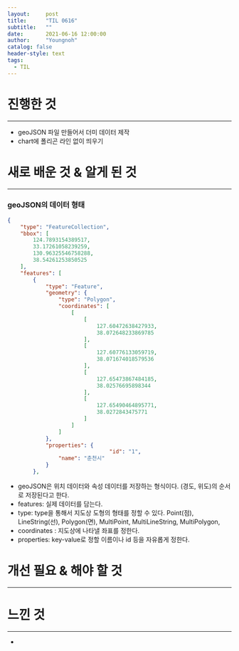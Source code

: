 ```yaml
---
layout:     post
title:      "TIL 0616"
subtitle:   ""
date:       2021-06-16 12:00:00
author:     "Youngnoh"
catalog: false
header-style: text
tags:
  - TIL
---
```


# 진행한 것

---

- geoJSON 파일 만들어서 더미 데이터 제작
- chart에 폴리곤 라인 없이 띄우기

# 새로 배운 것 & 알게 된 것

---

### geoJSON의 데이터 형태

```json
{
    "type": "FeatureCollection",
    "bbox": [
        124.7893154389517,
        33.17261058239259,
        130.96325546758288,
        38.54261253850525
    ],
    "features": [
        {
            "type": "Feature",
            "geometry": {
                "type": "Polygon",
                "coordinates": [
                    [
                        [
                            127.60472638427933,
                            38.072648233869785
                        ],
                        [
                            127.60776133059719,
                            38.071674018579536
                        ],
                        [
                            127.65473867484185,
                            38.02576695898344
                        ],
                        [
                            127.65490464895771,
                            38.0272843475771
                        ]
                    ]
                ]
            },
            "properties": {
								"id": "1",
                "name": "춘천시"
            }
        },
```

- geoJSON은 위치 데이터와 속성 데이터를 저장하는 형식이다. (경도, 위도)의 순서로 저장된다고 한다.
- features: 실제 데이터를 담는다.
- type: type을 통해서 지도상 도형의 형태를 정할 수 있다. 
 Point(점), LineString(선), Polygon(면), MultiPoint, MultiLineString, MultiPolygon,
- coordinates : 지도상에 나타낼 좌표를 정한다.
- properties:  key-value로 정할 이름이나 id 등을 자유롭게 정한다.

# 개선 필요 & 해야 할 것

---

# 느낀 것

---

-
